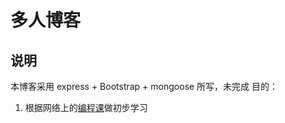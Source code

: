 # 多人博客
## 说明
本博客采用 express + Bootstrap + mongoose 所写，未完成
目的：
1. 根据网络上的[编程课](https://github.com/nswbmw/N-blog)做初步学习 
